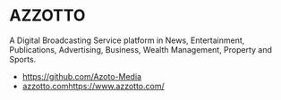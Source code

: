 # AZZOTTO
A Digital Broadcasting Service platform in News, Entertainment, Publications, Advertising, Business, Wealth Management, Property and Sports.
- https://github.com/Azoto-Media
- [azzotto.com](https://www.azzotto.com/)https://www.azzotto.com/
